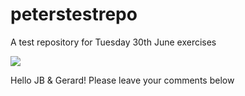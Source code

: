 # peterstestrepo
A test repository for Tuesday 30th June exercises

![](https://peterhanleynewbucket.s3-ap-southeast-2.amazonaws.com/peter.jpg)

Hello JB & Gerard! Please leave your comments below
